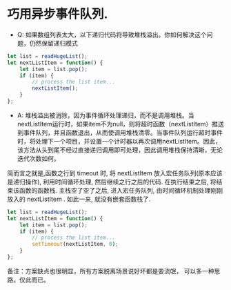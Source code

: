 # 巧用异步事件队列.

- Q: 如果数组列表太大，以下递归代码将导致堆栈溢出。你如何解决这个问题，仍然保留递归模式

```javascript
let list = readHugeList();
let nextListItem = function() {
    let item = list.pop();
    if (item) {
        // process the list item...
        nextListItem();
    }
};
```

- A: 堆栈溢出被消除，因为事件循环处理递归，而不是调用堆栈。当nextListItem运行时，如果item不为null，则将超时函数（nextListItem）推送到事件队列，并且函数退出，从而使调用堆栈清零。当事件队列运行超时事件时，将处理下一个项目，并设置一个计时器以再次调用nextListItem。因此，该方法从头到尾不经过直接递归调用即可处理，因此调用堆栈保持清晰，无论迭代次数如何。

简而言之就是,函数之行到 timeout 时, 将 nextListItem 放入宏任务队列(原本应该是递归操作), 利用时间循环处理, 然后继续之行之后的代码. 在执行结束之后, 将结束该函数的函数栈. 主栈空了空了之后, 进入宏任务队列, 由时间循环机制处理刚刚放入的 nextListItem . 如此一来, 就没有嵌套函数栈了.

```javascript
let list = readHugeList();
let nextListItem = function() {
    let item = list.pop();
    if (item) {
        // process the list item...
        setTimeout(nextListItem, 0);
    }
};
```

备注：方案缺点也很明显，所有方案脱离场景说好坏都是耍流氓， 可以多一种思路。仅此而已。
